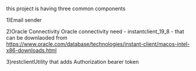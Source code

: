 this project is having three common components

1)Email sender

2)Oracle Connectivity
    Oracle connectivity need - instantclient_19_8 - that can be downlaoded from
    https://www.oracle.com/database/technologies/instant-client/macos-intel-x86-downloads.html

3)restclientUtility that adds Authorization bearer token